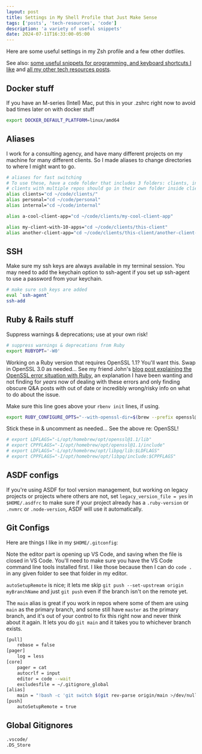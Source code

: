 ```yaml
---
layout: post
title: Settings in My Shell Profile that Just Make Sense
tags: ['posts', 'tech-resources', 'code']
description: 'a variety of useful snippets'
date: 2024-07-11T16:33:00-05:00
---
```


Here are some useful settings in my Zsh profile and a few other dotfiles. 

See also: [some useful snippets for programming, and keyboard shortcuts I like](/snippets/) and [all my other tech resources posts](/blog/tags/tech-resources/).

## Docker stuff
If you have an M-series (Intel) Mac, put this in your .zshrc right now to avoid bad times later on with docker stuff

```bash
export DOCKER_DEFAULT_PLATFORM=linux/amd64
```

## Aliases
I work for a consulting agency, and have many different projects on my machine for many different clients. So I made aliases to change directories to where I might want to go. 

```bash
# aliases for fast switching
# To use these, have a code folder that includes 3 folders: clients, internal, and personal
# clients with multiple repos should go in their own folder inside clients/
alias clients="cd ~/code/clients/"
alias personal="cd ~/code/personal"
alias internal="cd ~/code/internal"

alias a-cool-client-app="cd ~/code/clients/my-cool-client-app"

alias my-client-with-10-apps="cd ~/code/clients/this-client"
alias another-client-app="cd ~/code/clients/this-client/another-client-app"
```

## SSH
Make sure my ssh keys are always available in my terminal session. You may need to add the keychain option to ssh-agent if you set up ssh-agent to use a password from your keychain.

```bash
# make sure ssh keys are added
eval `ssh-agent`
ssh-add
```

## Ruby & Rails stuff

Suppress warnings & deprecations; use at your own risk!
```bash
# suppress warnings & deprecations from Ruby
export RUBYOPT='-W0'
```

Working on a Ruby version that requires OpenSSL 1.1? You'll want this. Swap in OpenSSL 3.0 as needed... See my friend John's [blog post explaining the OpenSSL error situation with Ruby](https://johnskinnerportfolio.com/blog/ruby_330_error.html), an explanation I have been wanting and not finding for _years_ now of dealing with these errors and only finding obscure Q&A posts with out of date or incredibly wrong/risky info on what to do about the issue. 

Make sure this line goes above your `rbenv init` lines, if using. 

```bash
export RUBY_CONFIGURE_OPTS="--with-openssl-dir=$(brew --prefix openssl@1.1)"
```

Stick these in & uncomment as needed... See the above re: OpenSSL! 
```bash
# export LDFLAGS="-L/opt/homebrew/opt/openssl@1.1/lib"
# export CPPFLAGS="-I/opt/homebrew/opt/openssl@1.1/include"
# export LDFLAGS="-L/opt/homebrew/opt/libpq/lib:$LDFLAGS"
# export CPPFLAGS="-I/opt/homebrew/opt/libpq/include:$CPPFLAGS"
```

## ASDF configs
If you're using ASDF for tool version management, but working on legacy projects or projects where others are not, set `legacy_version_file = yes` in `$HOME/.asdfrc` to make sure if your project already has a `.ruby-version` or `.nvmrc` or `.node-version`, ASDF will use it automatically. 

## Git Configs
Here are things I like in my `$HOME/.gitconfig`: 

Note the editor part is opening up VS Code, and saving when the file is closed in VS Code. You'll need to make sure you have the VS Code command line tools installed first. I like those because then I can do `code .` in any given folder to see that folder in my editor.

`autoSetupRemote` is nice; it lets me skip `git push --set-upstream origin myBranchName` and just `git push` even if the branch isn't on the remote yet. 

The `main` alias is great if you work in repos where some of them are using `main` as the primary branch, and some still have `master` as the primary branch, and it's out of your control to fix this right now and never think about it again. It lets you do `git main` and it takes you to whichever branch exists.

```bash
[pull]
	rebase = false
[pager]
	log = less
[core]
	pager = cat
	autocrlf = input
	editor = code --wait
	excludesfile = ~/.gitignore_global
[alias]
	main = "!bash -c 'git switch $(git rev-parse origin/main >/dev/null 2>&1 && echo main || echo master)'"
[push]
	autoSetupRemote = true
```

## Global Gitignores
```bash
.vscode/
.DS_Store
```
